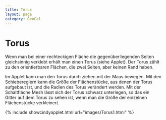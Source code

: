 ```yaml
---
title: Torus
layout: page
category: GeoCal
---
```


# Torus
Wenn man bei einer rechteckigen Fläche die gegenüberliegenden Seiten gleichsinnig verklebt erhält man einen Torus (siehe Applet). Der Torus zählt zu den orientierbaren Flächen, die zwei Seiten, aber keinen Rand haben.

Im Applet kann man den Torus durch ziehen mit der Maus bewegen. Mit den Schiebereglern kann die Größe der Flächenstücke, aus denen der Torus aufgebaut ist, und die Radien des Torus verändert werden. Mit der Schaltfläche Mesh lässt sich der Torus schwarz unterlegen, so das ein Gitter auf dem Torus zu sehen ist, wenn man die Größe der einzelnen Flächenstücke verkleinert.

{% include showcindyapplet.html url="images/Torus1.html" %}

